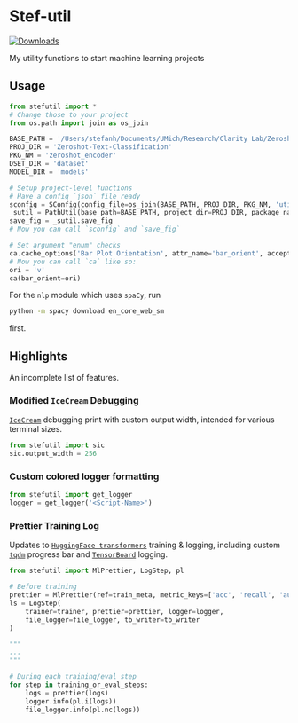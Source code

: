 # Stef-util

[![Downloads](https://static.pepy.tech/badge/stefutils)](https://pepy.tech/project/stefutils)

My utility functions to start machine learning projects 

## Usage

```python
from stefutil import *
# Change those to your project
from os.path import join as os_join

BASE_PATH = '/Users/stefanh/Documents/UMich/Research/Clarity Lab/Zeroshot Text Classification'
PROJ_DIR = 'Zeroshot-Text-Classification'
PKG_NM = 'zeroshot_encoder'
DSET_DIR = 'dataset'
MODEL_DIR = 'models'

# Setup project-level functions
# Have a config `json` file ready
sconfig = SConfig(config_file=os_join(BASE_PATH, PROJ_DIR, PKG_NM, 'util', 'config.json')).__call__
_sutil = PathUtil(base_path=BASE_PATH, project_dir=PROJ_DIR, package_name=PKG_NM, dataset_dir=DSET_DIR, model_dir=MODEL_DIR)
save_fig = _sutil.save_fig
# Now you can call `sconfig` and `save_fig`

# Set argument "enum" checks
ca.cache_options('Bar Plot Orientation', attr_name='bar_orient', accepted_values=['v', 'h', 'vertical', 'horizontal'])
# Now you can call `ca` like so:
ori = 'v'
ca(bar_orient=ori)
```

For the `nlp` module which uses `spaCy`, run 

```bash
python -m spacy download en_core_web_sm
```

first. 



## Highlights

An incomplete list of features. 



### Modified `IceCream` Debugging

[`IceCream`](https://github.com/gruns/icecream) debugging print with custom output width, intended for various terminal sizes. 

```python
from stefutil import sic
sic.output_width = 256 
```



### Custom colored logger formatting 

```python
from stefutil import get_logger
logger = get_logger('<Script-Name>')
```



### Prettier Training Log

Updates to [`HuggingFace transformers`](https://github.com/huggingface/transformers) training & logging, including custom [`tqdm`](https://github.com/tqdm/tqdm) progress bar and [`TensorBoard`](https://www.tensorflow.org/tensorboard) logging. 

```python
from stefutil import MlPrettier, LogStep, pl

# Before training
prettier = MlPrettier(ref=train_meta, metric_keys=['acc', 'recall', 'auc', 'ikr'])
ls = LogStep(
    trainer=trainer, prettier=prettier, logger=logger, 
    file_logger=file_logger, tb_writer=tb_writer
)

"""
...
"""

# During each training/eval step
for step in training_or_eval_steps:
    logs = prettier(logs)
    logger.info(pl.i(logs))
    file_logger.info(pl.nc(logs))
```





